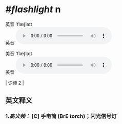 # ***\#flashlight*** n
英音 'flæʃlaɪt  
英音
<audio src="./media/flashlight-B.aac" controls="controls"></audio>

美音 'flæʃlaɪt  
美音
<audio src="./media/flashlight.aac" controls="controls"></audio>



| 词频 2 |  

英文释义
---
### 1.*高义频：* **[C] 手电筒 (BrE torch)；闪光信号灯**  


